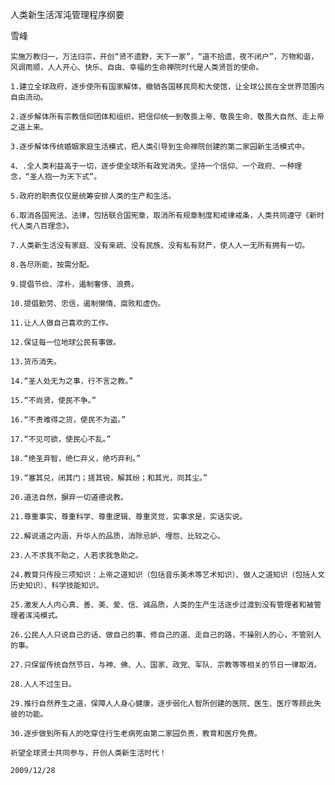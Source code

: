 人类新生活浑沌管理程序纲要

雪峰


    实施万教归一，万法归宗，开创“贤不遗野，天下一家”，“道不拾遗，夜不闭户”，万物和谐，风调雨顺，人人开心、快乐、自由、幸福的生命禅院时代是人类贤哲的使命。

    1.建立全球政府，逐步使所有国家解体，撤销各国移民局和大使馆，让全球公民在全世界范围内自由流动。

    2.逐步解体所有宗教信仰团体和组织，把信仰统一到敬畏上帝、敬畏生命、敬畏大自然、走上帝之道上来。

    3.逐步解体传统婚姻家庭生活模式，把人类引导到生命禅院创建的第二家园新生活模式中。

    4、.全人类利益高于一切，逐步使全球所有政党消失。坚持一个信仰、一个政府、一种理念，“圣人抱一为天下式”。

    5.政府的职责仅仅是统筹安排人类的生产和生活。

    6.取消各国宪法、法律，包括联合国宪章，取消所有规章制度和戒律戒条，人类共同遵守《新时代人类八百理念》。

    7.人类新生活没有家庭、没有亲疏、没有民族、没有私有财产，使人人一无所有拥有一切。

    8.各尽所能，按需分配。

    9.提倡节俭、淳朴，遏制奢侈、浪费。

    10.提倡勤劳、忠信，遏制懒惰、腐败和虚伪。

    11.让人人做自己喜欢的工作。

    12.保证每一位地球公民有事做。

    13.货币消失。

    14.“圣人处无为之事，行不言之教。”

    15.“不尚贤，使民不争。”

    16.“不贵难得之货，使民不为盗。”

    17.“不见可欲，使民心不乱。”

    18.“绝圣弃智，绝仁弃义，绝巧弃利。”

    19.“塞其兑，闭其门；搓其锐，解其纷；和其光，同其尘。”

    20.道法自然，摒弃一切道德说教。

    21.尊重事实，尊重科学、尊重逻辑、尊重灵觉，实事求是，实话实说。

    22.解说道之内涵，升华人的品质，消除忌妒、埋怨、比较之心。

    23.人不求我不助之，人若求我急助之。

    24.教育只传授三项知识：上帝之道知识（包括音乐美术等艺术知识）、做人之道知识（包括人文历史知识）、科学技能知识。

    25.激发人人内心真、善、美、爱、信、诚品质，人类的生产生活逐步过渡到没有管理者和被管理者浑沌模式。

    26.公民人人只说自己的话、做自己的事、修自己的道、走自己的路，不操别人的心，不管别人的事。

    27.只保留传统自然节日，与神、佛、人、国家、政党、军队、宗教等等相关的节日一律取消。

    28.人人不过生日。

    29.推行自然养生之道，保障人人身心健康，逐步弱化人智所创建的医院、医生、医疗等顾此失彼的功能。

    30.逐步做到所有人的吃穿住行生老病死由第二家园负责，教育和医疗免费。

    祈望全球贤士共同参与，开创人类新生活时代！

    2009/12/28



